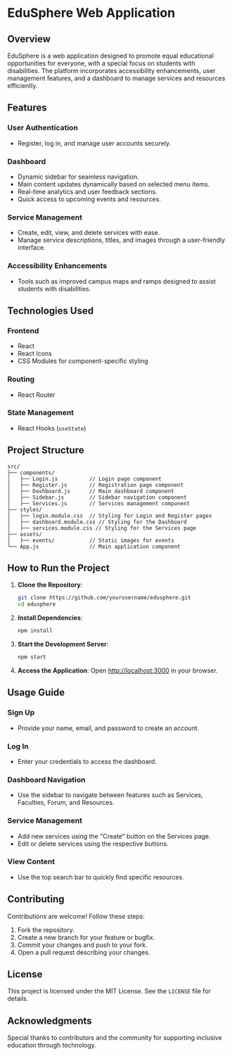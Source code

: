 # EduSphere Web Application

## Overview
EduSphere is a web application designed to promote equal educational opportunities for everyone, with a special focus on students with disabilities. The platform incorporates accessibility enhancements, user management features, and a dashboard to manage services and resources efficiently.

## Features

### User Authentication
- Register, log in, and manage user accounts securely.

### Dashboard
- Dynamic sidebar for seamless navigation.
- Main content updates dynamically based on selected menu items.
- Real-time analytics and user feedback sections.
- Quick access to upcoming events and resources.

### Service Management
- Create, edit, view, and delete services with ease.
- Manage service descriptions, titles, and images through a user-friendly interface.

### Accessibility Enhancements
- Tools such as improved campus maps and ramps designed to assist students with disabilities.

## Technologies Used

### Frontend
- React
- React Icons
- CSS Modules for component-specific styling

### Routing
- React Router

### State Management
- React Hooks (`useState`)

## Project Structure
```
src/
├── components/
│   ├── Login.js          // Login page component
│   ├── Register.js       // Registration page component
│   ├── Dashboard.js      // Main dashboard component
│   ├── Sidebar.js        // Sidebar navigation component
│   ├── Services.js       // Services management component
├── styles/
│   ├── login.module.css  // Styling for Login and Register pages
│   ├── dashboard.module.css // Styling for the Dashboard
│   ├── services.module.css // Styling for the Services page
├── assets/
│   ├── events/           // Static images for events
└── App.js                // Main application component
```

## How to Run the Project

1. **Clone the Repository**:
   ```bash
   git clone https://github.com/yourusername/edusphere.git
   cd edusphere
   ```

2. **Install Dependencies**:
   ```bash
   npm install
   ```

3. **Start the Development Server**:
   ```bash
   npm start
   ```

4. **Access the Application**:
   Open [http://localhost:3000](http://localhost:3000) in your browser.

## Usage Guide

### Sign Up
- Provide your name, email, and password to create an account.

### Log In
- Enter your credentials to access the dashboard.

### Dashboard Navigation
- Use the sidebar to navigate between features such as Services, Faculties, Forum, and Resources.

### Service Management
- Add new services using the "Create" button on the Services page.
- Edit or delete services using the respective buttons.

### View Content
- Use the top search bar to quickly find specific resources.

## Contributing
Contributions are welcome! Follow these steps:
1. Fork the repository.
2. Create a new branch for your feature or bugfix.
3. Commit your changes and push to your fork.
4. Open a pull request describing your changes.

## License
This project is licensed under the MIT License. See the `LICENSE` file for details.

## Acknowledgments
Special thanks to contributors and the community for supporting inclusive education through technology.

